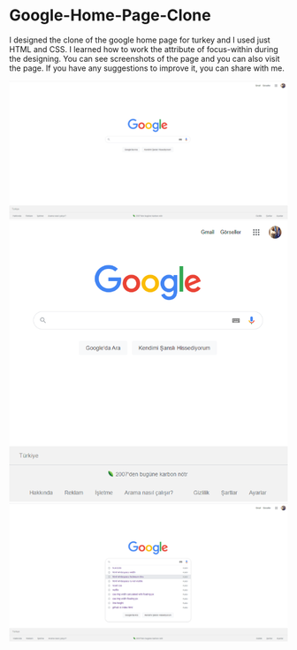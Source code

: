 # Google-Home-Page-Clone

I designed the clone of the google home page for turkey and I used just HTML and CSS. 
I learned how to work the attribute of focus-within during the designing. 
You can see screenshots of the page and you can also visit the page. 
If you have any suggestions to improve it, you can share with me.

![Google Home Page](Google-Home-Page.png)
![Google Home Page](GHP-Responsive.png)
![Google Home Page](GHP-Dropdown.png)
